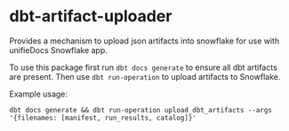 # dbt-artifact-uploader

Provides a mechanism to upload json artifacts into snowflake for use with unifieDocs Snowflake app.

To use this package first run `dbt docs generate` to ensure all dbt artifacts are present. Then use `dbt run-operation` to upload artifacts to Snowflake.


Example usage:
```
dbt docs generate && dbt run-operation upload_dbt_artifacts --args '{filenames: [manifest, run_results, catalog]}'
```
